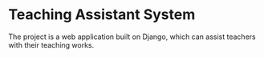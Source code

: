 # Teaching Assistant System
The project is a web application built on Django, which can assist teachers with their teaching works.

